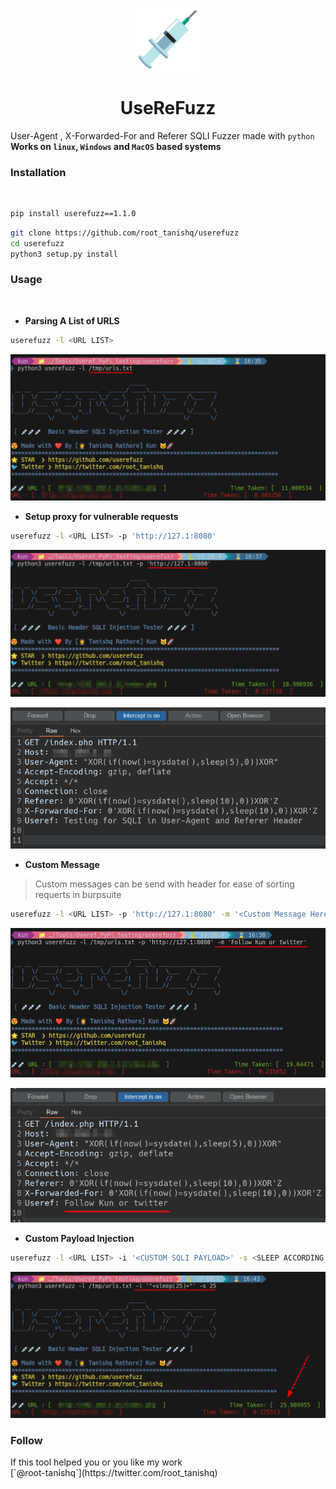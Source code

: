 <p align="center">
<img src="images/logo.png" width=20%>
</p>
<h1 align="center">
<b>UseReFuzz</b>
</h1>

User-Agent , X-Forwarded-For and Referer SQLI Fuzzer made with `python`<br/>
**Works on `linux`, `Windows` and `MacOS` based systems**
<h3><b>Installation</b></h3><br/>

```sh
pip install userefuzz==1.1.0
```

```sh
git clone https://github.com/root_tanishq/userefuzz
cd userefuzz
python3 setup.py install
```
<h3><b>Usage</b></h3><br/>

- **Parsing A List of URLS**

```sh
userefuzz -l <URL LIST>
```
![list](images/parse_a_list.png)<br />

- **Setup proxy for vulnerable requests**

```sh
userefuzz -l <URL LIST> -p 'http://127.1:8080'
```
![proxy](images/proxy_setup.png)<br />

![burp_proxy](images/proxy_setup_burp.png)<br />

- **Custom Message**

> Custom messages can be send with header for ease of sorting requerts in burpsuite

```sh
userefuzz -l <URL LIST> -p 'http://127.1:8080' -m '<Custom Message Here>'
```

![message](images/custom_message.png)<br />

![burp_message](images/custom_message_burp.png)<br />

- **Custom Payload Injection**

```sh
userefuzz -l <URL LIST> -i '<CUSTOM SQLI PAYLOAD>' -s <SLEEP ACCORDING TO PAYLOAD>
```

![inject](images/custom_inject.png)<br />

<h3><b>Follow</b></h3>
If this tool helped you or you like my work<br/>
[`@root-tanishq`](https://twitter.com/root_tanishq)